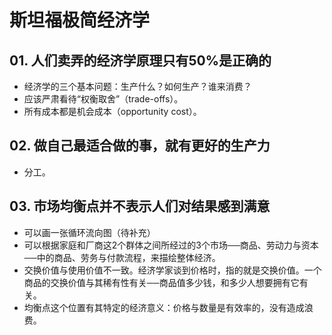 # 斯坦福极简经济学
## 01. 人们卖弄的经济学原理只有50%是正确的
* 经济学的三个基本问题：生产什么？如何生产？谁来消费？
* 应该严肃看待“权衡取舍”（trade-offs）。
* 所有成本都是机会成本（opportunity cost）。

## 02. 做自己最适合做的事，就有更好的生产力
* 分工。

## 03. 市场均衡点并不表示人们对结果感到满意
* 可以画一张循环流向图（待补充）
* 可以根据家庭和厂商这2个群体之间所经过的3个市场──商品、劳动力与资本──中的商品、劳务与付款流程，来描绘整体经济。
* 交换价值与使用价值不一致。经济学家谈到价格时，指的就是交换价值。一个商品的交换价值与其稀有性有关──商品值多少钱，和多少人想要拥有它有关。
* 均衡点这个位置有其特定的经济意义：价格与数量是有效率的，没有造成浪费。



